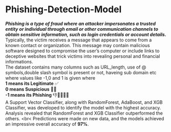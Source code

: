 # Phishing-Detection-Model
***Phishing is a type of fraud where an attacker impersonates a trusted entity or individual through email or other communication channels to obtain sensitive information, such as login credentials or account details.*** Typically, the victim receives a message that appears to come from a known contact or organization. This message may contain malicious software designed to compromise the user’s computer or include links to deceptive websites that trick victims into revealing personal and financial informations.<br>
The dataset contains many columns such as URL_length, use of @ symbols,double slash symbol is present or not, haveing sub domain etc where values like -1,0 and 1 is given where <br>
__1 means its Legitimate__ ✅ <br>
__0 means Suspicious__ 🤔🤨 <br>
__-1 means its Phishing__ 👎🙅‍♀️🙅‍♂️ <br>
A Support Vector Classifier, along with RandomForest, AdaBoost, and XGB Classifier, was developed to identify the model with the highest accuracy. <br>
Analysis revealed that RandomForest and XGB Classifier outperformed the others. <br<
Predictions were made on new data, and the models achieved an impressive overall accuracy of __97%__.
